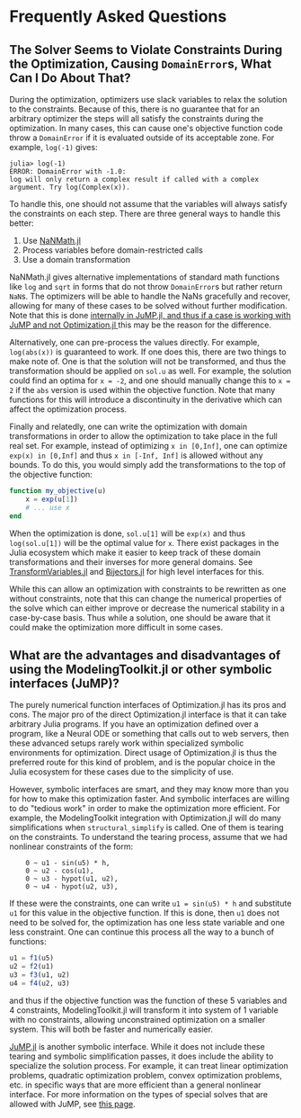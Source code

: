 # Frequently Asked Questions

## The Solver Seems to Violate Constraints During the Optimization, Causing `DomainError`s, What Can I Do About That?

During the optimization, optimizers use slack variables to relax the solution to the constraints. Because of this,
there is no guarantee that for an arbitrary optimizer the steps will all satisfy the constraints during the
optimization. In many cases, this can cause one's objective function code throw a `DomainError` if it is evaluated
outside of its acceptable zone. For example, `log(-1)` gives:

```
julia> log(-1)
ERROR: DomainError with -1.0:
log will only return a complex result if called with a complex argument. Try log(Complex(x)).
```

To handle this, one should not assume that the variables will always satisfy the constraints on each step. There
are three general ways to handle this better:

 1. Use [NaNMath.jl](https://github.com/JuliaMath/NaNMath.jl)
 2. Process variables before domain-restricted calls
 3. Use a domain transformation

NaNMath.jl gives alternative implementations of standard math functions like `log` and `sqrt` in forms that do not
throw `DomainError`s but rather return `NaN`s. The optimizers will be able to handle the NaNs gracefully and recover,
allowing for many of these cases to be solved without further modification. Note that this is done [internally in
JuMP.jl, and thus if a case is working with JuMP and not Optimization.jl
](https://discourse.julialang.org/t/optimizationmoi-ipopt-violating-inequality-constraint/92608/) this may be the
reason for the difference.

Alternatively, one can pre-process the values directly. For example, `log(abs(x))` is guaranteed to work. If one does
this, there are two things to make note of. One is that the solution will not be transformed, and thus the transformation
should be applied on `sol.u` as well. For example, the solution could find an optima for `x = -2`, and one should manually
change this to `x = 2` if the `abs` version is used within the objective function. Note that many functions for this will
introduce a discontinuity in the derivative which can affect the optimization process.

Finally and relatedly, one can write the optimization with domain transformations in order to allow the optimization to
take place in the full real set. For example, instead of optimizing `x in [0,Inf]`, one can optimize `exp(x) in [0,Inf]`
and thus `x in [-Inf, Inf]` is allowed without any bounds. To do this, you would simply add the transformations to the
top of the objective function:

```julia
function my_objective(u)
    x = exp(u[1])
    # ... use x
end
```

When the optimization is done, `sol.u[1]` will be `exp(x)` and thus `log(sol.u[1])` will be the optimal value for `x`.
There exist packages in the Julia ecosystem which make it easier to keep track of these domain transformations and their
inverses for more general domains. See [TransformVariables.jl](https://github.com/tpapp/TransformVariables.jl) and
[Bijectors.jl](https://github.com/TuringLang/Bijectors.jl) for high level interfaces for this.

While this can allow an optimization with constraints to be rewritten as one without constraints, note that this can change
the numerical properties of the solve which can either improve or decrease the numerical stability in a case-by-case
basis. Thus while a solution, one should be aware that it could make the optimization more difficult in some cases.

## What are the advantages and disadvantages of using the ModelingToolkit.jl or other symbolic interfaces (JuMP)?

The purely numerical function interfaces of Optimization.jl has its pros and cons. The major pro of the direct
Optimization.jl interface is that it can take arbitrary Julia programs. If you have an optimization defined over a
program, like a Neural ODE or something that calls out to web servers, then these advanced setups rarely work within
specialized symbolic environments for optimization. Direct usage of Optimization.jl is thus the preferred route for
this kind of problem, and is the popular choice in the Julia ecosystem for these cases due to the simplicity of use.

However, symbolic interfaces are smart, and they may know more than you for how to make this optimization faster.
And symbolic interfaces are willing to do "tedious work" in order to make the optimization more efficient. For
example, the ModelingToolkit integration with Optimization.jl will do many simplifications when `structural_simplify`
is called. One of them is tearing on the constraints. To understand the tearing process, assume that we had
nonlinear constraints of the form:

```
    0 ~ u1 - sin(u5) * h,
    0 ~ u2 - cos(u1),
    0 ~ u3 - hypot(u1, u2),
    0 ~ u4 - hypot(u2, u3),
```

If these were the constraints, one can write `u1 = sin(u5) * h` and substitute `u1` for this value in the objective
function. If this is done, then `u1` does not need to be solved for, the optimization has one less state variable and
one less constraint. One can continue this process all the way to a bunch of functions:

```julia
u1 = f1(u5)
u2 = f2(u1)
u3 = f3(u1, u2)
u4 = f4(u2, u3)
```

and thus if the objective function was the function of these 5 variables and 4 constraints, ModelingToolkit.jl will
transform it into system of 1 variable with no constraints, allowing unconstrained optimization on a smaller system.
This will both be faster and numerically easier.

[JuMP.jl](https://jump.dev/JuMP.jl/stable/) is another symbolic interface. While it does not include these tearing
and symbolic simplification passes, it does include the ability to specialize the solution process. For example,
it can treat linear optimization problems, quadratic optimization problem, convex optimization problems, etc.
in specific ways that are more efficient than a general nonlinear interface. For more information on the types of
special solves that are allowed with JuMP, see [this page](https://jump.dev/JuMP.jl/stable/installation/#Supported-solvers).
